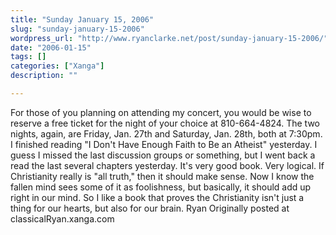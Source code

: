 ```yaml
---
title: "Sunday January 15, 2006"
slug: "sunday-january-15-2006"
wordpress_url: "http://www.ryanclarke.net/post/sunday-january-15-2006/"
date: "2006-01-15"
tags: []
categories: ["Xanga"]
description: ""

---
```


For those of you planning on attending my concert, you would be wise to reserve a free ticket for the night of your choice at 810-664-4824. The two nights, again, are Friday, Jan. 27th and Saturday, Jan. 28th, both at 7:30pm.
 I finished reading "I Don't Have Enough Faith to Be an Atheist" yesterday. I guess I missed the last discussion groups or something, but I went back a read the last several chapters yesterday. It's very good book. Very logical. If Christianity really is "all truth," then it should make sense. Now I know the fallen mind sees some of it as foolishness, but basically, it should add up right in our mind. So I like a book that proves the Christianity isn't just a thing for our hearts, but also for our brain.
 Ryan
Originally posted at classicalRyan.xanga.com
